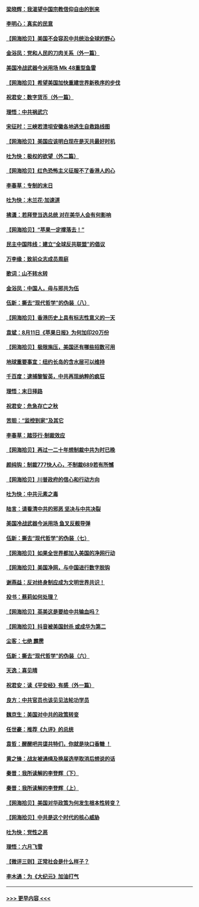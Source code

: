 #### [梁晓辉：我渴望中国宗教信仰自由的到来](../pages/nsc993/n12336657.md?t=08180102) 
#### [李明心：真实的民意](../pages/nsc993/n12336089.md?t=08180102) 
#### [【网海拾贝】美国不会容忍中共统治全球的野心](../pages/nsc993/n12336063.md?t=08180102) 
#### [金浴凤：党和人民的刀肉关系（外一篇）](../pages/nsc993/n12335834.md?t=08180102) 
#### [美国冷战武器今派用场 Mk 48重型鱼雷](../pages/nsc993/n12335354.md?t=08180102) 
#### [【网海拾贝】希望美国加快重建世界新秩序的步伐](../pages/nsc993/n12334224.md?t=08180102) 
#### [祝君安：数字货币（外一篇）](../pages/nsc993/n12334186.md?t=08180102) 
#### [理悟：中共祸武穴](../pages/nsc993/n12333962.md?t=08180102) 
#### [宋征时：三峡若溃坝安徽各地逃生自救路线图](../pages/nsc993/n12332450.md?t=08180102) 
#### [【网海拾贝】美国应该明白现在是灭共最好时机](../pages/nsc993/n12332313.md?t=08180102) 
#### [吐为快：极权的欲望（外二篇）](../pages/nsc993/n12332089.md?t=08180102) 
#### [【网海拾贝】红色恐怖主义征服不了香港人的心](../pages/nsc993/n12329296.md?t=08180102) 
#### [李春草：专制的末日](../pages/nsc993/n12329079.md?t=08180102) 
#### [吐为快：木兰花‧加速道](../pages/nsc993/n12327366.md?t=08180102) 
#### [拂潇：若拜登当选总统 对在美华人会有何影响](../pages/nsc993/n12295996.md?t=08180102) 
#### [【网海拾贝】“苹果一定撑落去！”](../pages/nsc993/n12326784.md?t=08180102) 
#### [民主中国阵线：建立“全球反共联盟”的倡议](../pages/nsc993/n12324177.md?t=08180102) 
#### [万李缘：致前众志成员周庭](../pages/nsc993/n12324635.md?t=08180102) 
#### [歌词：山不转水转](../pages/nsc993/n12324599.md?t=08180102) 
#### [金浴凤：中国人，毋与邪共为伍](../pages/nsc993/n12324257.md?t=08180102) 
#### [伍新：撕去“现代哲学”的伪装（八）](../pages/nsc993/n12324188.md?t=08180102) 
#### [【网海拾贝】香港历史上具有标志性意义的一天](../pages/nsc993/n12324021.md?t=08180102) 
#### [袁斌：8月11日《苹果日报》为何加印20万份](../pages/nsc993/n12323955.md?t=08180102) 
#### [【网海拾贝】极限施压，美国还有哪些招数可用](../pages/nsc993/n12322512.md?t=08180102) 
#### [地球重要事宜：纽约长岛的含水层可以维持](../pages/nsc993/n12321844.md?t=08180102) 
#### [千百度：逮捕黎智英，中共再现纳粹的疯狂](../pages/nsc993/n12321777.md?t=08180102) 
#### [理悟：末日择路](../pages/nsc993/n12320812.md?t=08180102) 
#### [祝君安：危急存亡之秋](../pages/nsc993/n12320795.md?t=08180102) 
#### [苦胆：“监控到家”及其它](../pages/nsc993/n12320751.md?t=08180102) 
#### [李春草：踏莎行·制裁效应](../pages/nsc993/n12318290.md?t=08180102) 
#### [【网海拾贝】再过一二十年想制裁中共为时已晚](../pages/nsc993/n12318195.md?t=08180102) 
#### [颜纯钩：制裁777快人心，不制裁689若有所憾](../pages/nsc993/n12316912.md?t=08180102) 
#### [【网海拾贝】川普政府的信心和行动方向](../pages/nsc993/n12316673.md?t=08180102) 
#### [吐为快：中共元素之毒](../pages/nsc993/n12316547.md?t=08180102) 
#### [陆言：请看清中共的邪恶 坚决与中共决裂](../pages/nsc993/n12315784.md?t=08180102) 
#### [美国冷战武器今派用场 鱼叉反舰导弹](../pages/nsc993/n12316258.md?t=08180102) 
#### [伍新：撕去“现代哲学”的伪装（七）](../pages/nsc993/n12315846.md?t=08180102) 
#### [【网海拾贝】如果全世界都加入美国的净网行动](../pages/nsc993/n12315588.md?t=08180102) 
#### [【网海拾贝】美国净网，与中国进行数字脱钩](../pages/nsc993/n12312813.md?t=08180102) 
#### [谢燕益：反对终身制应成为文明世界共识！](../pages/nsc993/n12310465.md?t=08180102) 
#### [投书：蔡莉如何处理？](../pages/nsc993/n12310224.md?t=08180102) 
#### [【网海拾贝】英美这是要给中共输血吗？](../pages/nsc993/n12307646.md?t=08180102) 
#### [【网海拾贝】抖音被美国封杀 或成华为第二](../pages/nsc993/n12305277.md?t=08180102) 
#### [尘客：七绝 霹雳](../pages/nsc993/n12304053.md?t=08180102) 
#### [伍新：撕去“现代哲学”的伪装（六）](../pages/nsc993/n12303243.md?t=08180102) 
#### [天逸：喜见晴](../pages/nsc993/n12303226.md?t=08180102) 
#### [祝君安：读《平安经》有感（外一篇）](../pages/nsc993/n12303170.md?t=08180102) 
#### [良方：中共官员也该见见法轮功学员](../pages/nsc993/n12302985.md?t=08180102) 
#### [魏京生：美国对中共的政策转变](../pages/nsc993/n12302929.md?t=08180102) 
#### [任世豪：推荐《九评》的总统](../pages/nsc993/n12302838.md?t=08180102) 
#### [袁哲：醒醒吧共谍共特们，你就是块口香糖 ！](../pages/nsc993/n12302678.md?t=08180102) 
#### [黄之锋：战友被通缉及换届选举取消后想说的话](../pages/nsc993/n12302681.md?t=08180102) 
#### [秦晋：我所读解的李登辉（下）](../pages/nsc993/n12302171.md?t=08180102) 
#### [秦晋：我所读解的李登辉（上）](../pages/nsc993/n12301979.md?t=08180102) 
#### [【网海拾贝】美国对华政策为何发生根本性转变？](../pages/nsc993/n12302091.md?t=08180102) 
#### [【网海拾贝】中共是这个时代的核心威胁](../pages/nsc993/n12300541.md?t=08180102) 
#### [吐为快：党性之恶](../pages/nsc993/n12300263.md?t=08180102) 
#### [理悟：六月飞雪](../pages/nsc993/n12300243.md?t=08180102) 
#### [【微评三则】正常社会是什么样子？](../pages/nsc993/n12300228.md?t=08180102) 
#### [李木通：为《大纪元》加油打气](../pages/nsc993/n12280363.md?t=08180102) 

----
#### [ >>> 更早内容 <<< ](../indexes/nsc993-earlier.md)
